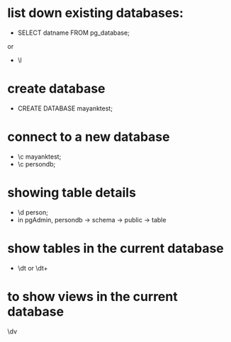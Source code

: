 # list down existing databases: 

- SELECT datname FROM pg_database;

or 

- \l

# create database

- CREATE DATABASE mayanktest;

# connect to a new database

- \c mayanktest;
- \c persondb;



# showing table details

- \d person;
- in pgAdmin, persondb -> schema -> public -> table


# show tables  in the current database

- \dt 
or 
\dt+


# to show views in the current database

\dv


